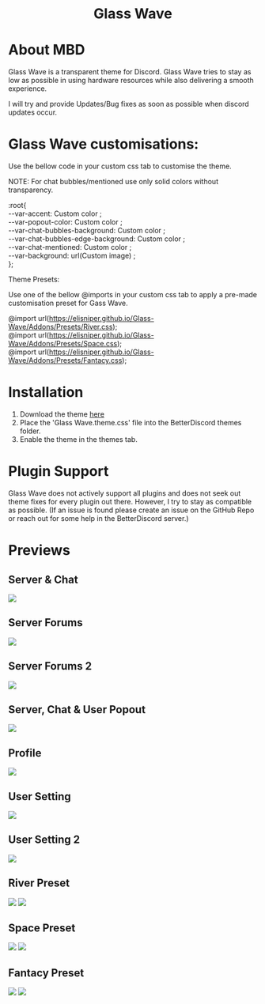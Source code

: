 <h1 align="center">Glass Wave</h1>

# About MBD

Glass Wave is a transparent theme for Discord. Glass Wave tries to stay as low as possible in using hardware resources while also delivering a smooth experience. 

I will try and provide Updates/Bug fixes as soon as possible when discord updates occur.

# Glass Wave customisations: 

Use the bellow code in your custom css tab to customise the theme.

NOTE: For chat bubbles/mentioned use only solid colors without transparency.

:root{<br>
--var-accent: Custom color ;<br>
--var-popout-color: Custom color ;<br>
--var-chat-bubbles-background: Custom color ;<br>
--var-chat-bubbles-edge-background: Custom color ;<br>
--var-chat-mentioned: Custom color ;<br>
--var-background: url(Custom image) ;<br>
};<br>

Theme Presets:

Use one of the bellow @imports in your custom css tab to apply a pre-made customisation preset for Gass Wave.

@import url(https://elisniper.github.io/Glass-Wave/Addons/Presets/River.css);<br>
@import url(https://elisniper.github.io/Glass-Wave/Addons/Presets/Space.css);<br>
@import url(https://elisniper.github.io/Glass-Wave/Addons/Presets/Fantacy.css);<br>

# Installation

1. Download the theme [here](https://betterdiscord.app/Download?id=929)
2. Place the 'Glass Wave.theme.css' file into the BetterDiscord themes folder.
3. Enable the theme in the themes tab.

# Plugin Support
Glass Wave does not actively support all plugins and does not seek out theme fixes for every plugin out there. However, I try to stay as compatible as possible. (If an issue is found please create an issue on the GitHub Repo or reach out for some help in the BetterDiscord server.)

# Previews

## Server & Chat
![](https://github.com/Elisniper/Glass-Wave/blob/master/resources/Image%201.PNG?raw=true)
## Server Forums
![](https://github.com/Elisniper/Glass-Wave/blob/master/resources/Image%202.PNG?raw=true)
## Server Forums 2
![](https://github.com/Elisniper/Glass-Wave/blob/master/resources/Image%203.PNG?raw=true)
## Server, Chat & User Popout
![](https://github.com/Elisniper/Glass-Wave/blob/master/resources/Image%204.PNG?raw=true)
## Profile
![](https://github.com/Elisniper/Glass-Wave/blob/master/resources/Image%205.PNG?raw=true)
## User Setting
![](https://github.com/Elisniper/Glass-Wave/blob/master/resources/Image%206.PNG?raw=true)
## User Setting 2
![](https://github.com/Elisniper/Glass-Wave/blob/master/resources/Image%207.PNG?raw=true)

## River Preset
![](https://github.com/Elisniper/Glass-Wave/blob/master/resources/Presets/Previews/River%20Preview%201.PNG?raw=true)
![](https://github.com/Elisniper/Glass-Wave/blob/master/resources/Presets/Previews/River%20Preview%202.PNG?raw=true)
## Space Preset
![](https://github.com/Elisniper/Glass-Wave/blob/master/resources/Presets/Previews/Space%20Preview%201.PNG?raw=true)
![](https://github.com/Elisniper/Glass-Wave/blob/master/resources/Presets/Previews/Space%20Preview%202.PNG?raw=true)
## Fantacy Preset
![](https://github.com/Elisniper/Glass-Wave/blob/master/resources/Presets/Previews/Fantacy%20Preview%201.PNG?raw=true)
![](https://github.com/Elisniper/Glass-Wave/blob/master/resources/Presets/Previews/Fantacy%20Preview%202.PNG?raw=true)